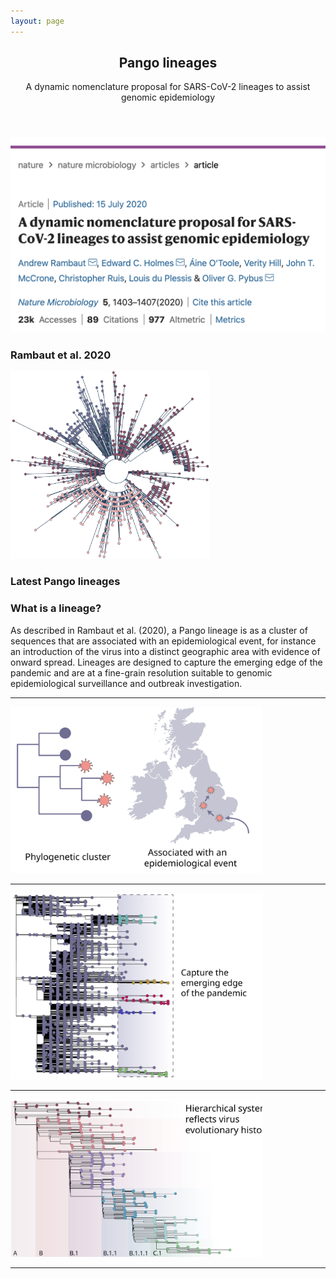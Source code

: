```yaml
---
layout: page
---
```


  <section>
    <div class="content">
      <header>
        <h1>Pango lineages</h1>
        <p>A dynamic nomenclature proposal for SARS-CoV-2 lineages to assist genomic epidemiology</p>
      </header>
    </div>
  </section>
  <section>
    <div class="posts">
        <article>
            <a href="https://www.nature.com/articles/s41564-020-0770-5" class="image"><img src="./assets/images/article.png" style="max-height:400px" alt="" /></a>
            <h3>Rambaut et al. 2020</h3>
        </article>
        <article>
            <a href="./lineages.html" class="image"><img src="./assets/images/designation_tree.svg" style="max-height:300px;max-width:320px" alt="" /></a>
            <h3>Latest Pango lineages</h3>
        </article>
      </div>
    </section>

### What is a lineage?

As described in Rambaut et al. (2020), a Pango lineage is as a cluster of sequences that are associated with an epidemiological event, for instance an introduction of the virus into a distinct geographic area with evidence of onward spread. Lineages are designed to capture the emerging edge of the pandemic and are at a fine-grain resolution suitable to genomic epidemiological surveillance and outbreak investigation.

<section>
    <hr>
    <img src="./assets/images/intro_evidence_spread.svg" style="max-width:80%"  class="center">
    <hr>
    <img src="./assets/images/capture_emerging_edge.svg" style="max-width:80%"  class="center">
    <hr>
    <img src="./assets/images/hierarchy_tree.svg" style="max-width:80%"  class="center">
    <hr>
</section>
